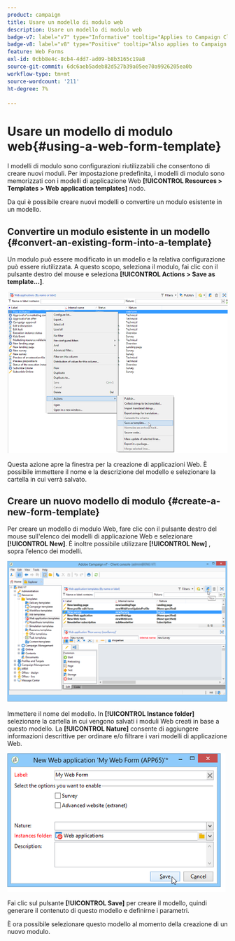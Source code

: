 ```yaml
---
product: campaign
title: Usare un modello di modulo web
description: Usare un modello di modulo web
badge-v7: label="v7" type="Informative" tooltip="Applies to Campaign Classic v7"
badge-v8: label="v8" type="Positive" tooltip="Also applies to Campaign v8"
feature: Web Forms
exl-id: 0cbb8e4c-8cb4-4dd7-ad09-b8b3165c19a8
source-git-commit: 6dc6aeb5adeb82d527b39a05ee70a9926205ea0b
workflow-type: tm+mt
source-wordcount: '211'
ht-degree: 7%

---
```


# Usare un modello di modulo web{#using-a-web-form-template}



I modelli di modulo sono configurazioni riutilizzabili che consentono di creare nuovi moduli. Per impostazione predefinita, i modelli di modulo sono memorizzati con i modelli di applicazione Web **[!UICONTROL Resources > Templates > Web application templates]** nodo.

Da qui è possibile creare nuovi modelli o convertire un modulo esistente in un modello.

## Convertire un modulo esistente in un modello {#convert-an-existing-form-into-a-template}

Un modulo può essere modificato in un modello e la relativa configurazione può essere riutilizzata. A questo scopo, seleziona il modulo, fai clic con il pulsante destro del mouse e seleziona **[!UICONTROL Actions > Save as template...]**.

![](assets/s_ncs_admin_survey_saveastemplate.png)

Questa azione apre la finestra per la creazione di applicazioni Web. È possibile immettere il nome e la descrizione del modello e selezionare la cartella in cui verrà salvato.

## Creare un nuovo modello di modulo {#create-a-new-form-template}

Per creare un modello di modulo Web, fare clic con il pulsante destro del mouse sull&#39;elenco dei modelli di applicazione Web e selezionare **[!UICONTROL New]**. È inoltre possibile utilizzare **[!UICONTROL New]** , sopra l’elenco dei modelli.

![](assets/s_ncs_admin_survey_createtemplate.png)

Immettere il nome del modello. In **[!UICONTROL Instance folder]** selezionare la cartella in cui vengono salvati i moduli Web creati in base a questo modello. La **[!UICONTROL Nature]** consente di aggiungere informazioni descrittive per ordinare e/o filtrare i vari modelli di applicazione Web.

![](assets/s_ncs_admin_survey_createtemplate_details.png)

Fai clic sul pulsante **[!UICONTROL Save]** per creare il modello, quindi generare il contenuto di questo modello e definirne i parametri.

È ora possibile selezionare questo modello al momento della creazione di un nuovo modulo.
